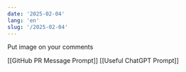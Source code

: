 ```yaml
---
date: '2025-02-04'
lang: 'en'
slug: '/2025-02-04'
---
```


Put image on your comments

[[GitHub PR Message Prompt]]
[[Useful ChatGPT Prompt]]
